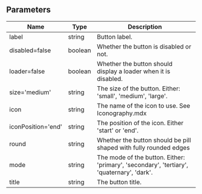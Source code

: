 ## Parameters

| Name               | Type    | Description                                                                               |
| ------------------ | ------- | ----------------------------------------------------------------------------------------- |
| label              | string  | Button label.                                                                             |
| disabled=false     | boolean | Whether the button is disabled or not.                                                    |
| loader=false       | boolean | Whether the button should display a loader when it is disabled.                           |
| size='medium'      | string  | The size of the button. Either: 'small', 'medium', 'large'.                               |
| icon               | string  | The name of the icon to use. See Iconography.mdx                                          |
| iconPosition='end' | string  | The position of the icon. Either 'start' or 'end'.                                        |
| round              | string  | Whether the button should be pill shaped with fully rounded edges                         |
| mode               | string  | The mode of the button. Either: 'primary', 'secondary', 'tertiary', 'quaternary', 'dark'. |
| title              | string  | The button title.                                                                         |
